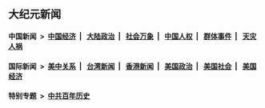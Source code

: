 ## 大纪元新闻

#### 中国新闻 &nbsp;>&nbsp; [中国经济](indexes/ncid283/README.md?01162045) &nbsp;| &nbsp; [大陆政治](indexes/ncid277/README.md?01162045) &nbsp;| &nbsp; [社会万象](indexes/ncid282/README.md?01162045) &nbsp;| &nbsp; [中国人权](indexes/ncid278/README.md?01162045) &nbsp;| &nbsp; [群体事件](indexes/ncid279/README.md?01162045) &nbsp;| &nbsp; [天灾人祸](indexes/ncid280/README.md?01162045)

#### 国际新闻 &nbsp;>&nbsp; [美中关系](indexes/nf1412576/README.md?01162045) &nbsp;| &nbsp; [台湾新闻](indexes/ncid1349361/README.md?01162045) &nbsp;| &nbsp; [香港新闻](indexes/ncid1349362/README.md?01162045) &nbsp;| &nbsp; [美国政治](indexes/ncid1078159/README.md?01162045) &nbsp;| &nbsp; [美国社会](indexes/ncid1078160/README.md?01162045) &nbsp;| &nbsp; [美国经济](indexes/ncid1078158/README.md?01162045)

#### 特别专题 &nbsp;>&nbsp; [中共百年历史](https://github.com/epoch-news/epoch-special/blob/master/README.md?01162045)  
